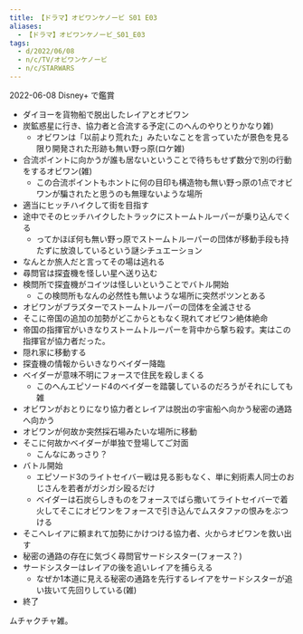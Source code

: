 ```yaml
---
title: 【ドラマ】オビワンケノービ S01 E03
aliases:
  - 【ドラマ】オビワンケノービ_S01_E03
tags:
  - d/2022/06/08
  - n/c/TV/オビワンケノービ
  - n/c/STARWARS
---
```



2022-06-08 Disney+ で鑑賞

- ダイヨーを貨物船で脱出したレイアとオビワン
- 炭鉱惑星に行き、協力者と合流する予定(このへんのやりとりかなり雑)
  - オビワンは「以前より荒れた」みたいなことを言っていたが景色を見る限り開発された形跡も無い野っ原(ロケ雑)
- 合流ポイントに向かうが誰も居ないということで待ちもせず数分で別の行動をするオビワン(雑)
  - この合流ポイントもホントに何の目印も構造物も無い野っ原の1点でオビワンが騙されたと思うのも無理ないような場所
- 適当にヒッチハイクして街を目指す
- 途中でそのヒッチハイクしたトラックにストームトルーパーが乗り込んでくる
  - ってかほぼ何も無い野っ原でストームトルーパーの団体が移動手段も持たずに放浪しているという謎シチュエーション
- なんとか旅人だと言ってその場は逃れる
- 尋問官は探査機を怪しい星へ送り込む
- 検問所で探査機がコイツは怪しいということでバトル開始
  - この検問所もなんの必然性も無いような場所に突然ポツンとある
- オビワンがブラズターでストームトルーパーの団体を全滅させる
- そこに帝国の追加の加勢がどこからともなく現れてオビワン絶体絶命
- 帝国の指揮官がいきなりストームトルーパーを背中から撃ち殺す。実はこの指揮官が協力者だった。
- 隠れ家に移動する
- 探査機の情報からいきなりベイダー降臨
- ベイダーが意味不明にフォースで住民を殺しまくる
  - このへんエピソード4のベイダーを踏襲しているのだろうがそれにしても雑
- オビワンがおとりになり協力者とレイアは脱出の宇宙船へ向かう秘密の通路へ向かう
- オビワンが何故か突然採石場みたいな場所に移動
- そこに何故かベイダーが単独で登場してご対面
  - こんなにあっさり？
- バトル開始
  - エピソード3のライトセイバー戦は見る影もなく、単に剣術素人同士のおじさんを若者がガシガシ殴るだけ
  - ベイダーは石炭らしきものをフォースでばら撒いてライトセイバーで着火してそこにオビワンをフォースで引き込んでムスタファの恨みをぶつける
- そこへレイアに頼まれて加勢にかけつける協力者、火からオビワンを救い出す
- 秘密の通路の存在に気づく尋問官サードシスター(フォース？)
- サードシスターはレイアの後を追いレイアを捕らえる
  - なぜか1本道に見える秘密の通路を先行するレイアをサードシスターが追い抜いて先回りしている(雑)
- 終了



ムチャクチャ雑。